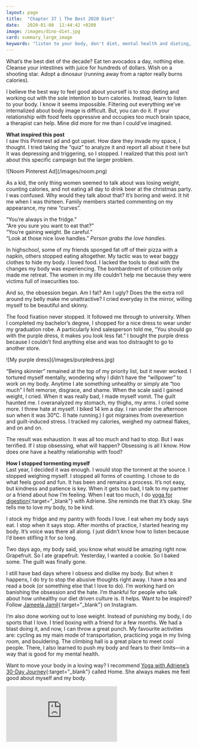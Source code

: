```yaml
---
layout: page
title:  "Chapter 37 | The Best 2020 Diet"
date:   2020-01-08  11:44:42 +0200
image: /images/dino-diet.jpg
card: summary_large_image
keywords: "listen to your body, don't diet, mental health and dieting, 2020 diet"
---
```

What’s the best diet of the decade? Eat ten avocados a day, nothing else. Cleanse your intestines with juice for hundreds of dollars. Wish on a shooting star. Adopt a dinosaur (running away from a raptor really burns calories). 

I believe the best way to feel good about yourself is to stop dieting and working out with the sole intention to burn calories. Instead, learn to listen to your body. I know it seems impossible. Filtering out everything we’ve internalized about body image is difficult. But, you can do it. If your relationship with food feels oppressive and occupies too much brain space, a therapist can help. Mine did more for me than I could’ve imagined.

**What inspired this post**  
I saw this Pinterest ad and got upset. How dare they invade my space, I thought. I tried taking the “quiz” to analyze it and report all about it here but it was depressing and triggering, so I stopped. I realized that this post isn’t about this specific campaign but the larger problem. 

<div class="image center" markdown="1">
![Noom Pinterest Ad](/images/noom.png)
</div>

As a kid, the only thing women seemed to talk about was losing weight, counting calories, and not eating all day to drink beer at the christmas party. I was confused. Why would they talk about that? It’s boring and weird.
It hit me when I was thirteen. Family members started commenting on my appearance, my new “curves”.

“You’re always in the fridge.”  
“Are you sure you want to eat that?”  
“You’re gaining weight. Be careful.”  
“Look at those nice love handles.” *Person grabs the love handles.*  

In highschool, some of my friends sponged fat off of their pizza with a napkin, others stopped eating altogether. My tactic was to wear baggy clothes to hide my body. I loved food. I lacked the tools to deal with the changes my body was experiencing. The bombardment of criticism only made me retreat. The women in my life couldn’t help me because they were victims full of insecurities too.

And so, the obsession began. Am I fat? Am I ugly? Does the the extra roll around my belly make me unattractive? I cried everyday in the mirror, willing myself to be beautiful and skinny.

The food fixation never stopped. It followed me through to university. When I completed my bachelor’s degree, I shopped for a nice dress to wear under my graduation robe. A particularly kind salesperson told me, “You should go with the purple dress, it makes you look less fat.” I bought the purple dress because I couldn’t find anything else and was too distraught to go to another store.

<div class="image center" markdown="1">
![My purple dress](/images/purpledress.jpg)
</div>

“Being skinnier” remained at the top of my priority list, but it never worked. I tortured myself mentally, wondering why I didn’t have the “willpower” to work on my body. Anytime I ate something unhealthy or simply ate “too much” I felt remorse, disgrace, and shame. When the scale said I gained weight, I cried. When it was really bad, I made myself vomit.
The guilt haunted me. I overanalyzed my stomach, my thighs, my arms. I cried some more. I threw hate at myself. I biked 14 km a day. I ran under the afternoon sun when it was 30°C. (I hate running.) I got migraines from overexertion and guilt-induced stress. I tracked my calories, weighed my oatmeal flakes, and on and on.

The result was exhaustion. It was all too much and had to stop. But I was terrified. If I stop obsessing, what will happen? Obsessing is all I know. How does one have a healthy relationship with food?

**How I stopped tormenting myself**  
Last year, I decided it was enough. I would stop the torment at the source. I stopped weighing myself. I stopped all forms of counting. I chose to do what feels good and fun. It has been and remains a process. It’s not easy, but kindness and patience is key. When it gets too bad, I talk to my partner or a friend about how I’m feeling. When I eat too much, I do [yoga for digestion](https://youtu.be/hbguV_f6XOo){:target="_blank"} with Adriene. She reminds me that it’s okay. She tells me to love my body, to be kind.

I stock my fridge and my pantry with foods I love. I eat when my body says eat. I stop when it says stop. After months of practice, I started hearing my body. It’s voice was there all along. I just didn’t know how to listen because I’d been stifling it for so long.

Two days ago, my body said, you know what would be amazing right now. Grapefruit. So I ate grapefruit. Yesterday, I wanted a cookie. So I baked some. The guilt was finally gone. 

I still have bad days where I obsess and dislike my body. But when it happens, I do try to stop the abusive thoughts right away. I have a tea and read a book (or something else that I love to do). I’m working hard on banishing the obsession and the hate. I’m thankful for people who talk about how unhealthy our diet driven culture is. It helps. Want to be inspired? Follow [Jameela Jamil](https://www.instagram.com/jameelajamilofficial/){:target="_blank"} on Instagram.

I’m also done working out to lose weight. Instead of punishing my body, I do sports that I love. I tried boxing with a friend for a few months. We had a blast doing it, and now, I can throw a great punch. My favourite activities are: cycling as my main mode of transportation, practicing yoga in my living room, and bouldering. The climbing hall is a great place to meet cool people. There, I also learned to push my body and fears to their limits—in a way that is good for my mental health.

Want to move your body in a loving way? I recommend [Yoga with Adriene’s 30-Day Journey](https://youtu.be/KWBfQjuwp4E){:target="_blank"} called Home. She always makes me feel good about myself and my body.

<p>
  <div class='embed-container'>
    <iframe src='https://www.youtube.com/embed/KWBfQjuwp4E' frameborder='0' allowfullscreen></iframe>
  </div>
</p>
